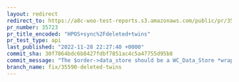 ```yaml
---
layout: redirect
redirect_to: https://a8c-woo-test-reports.s3.amazonaws.com/public/pr/35723/api/index.html
pr_number: 35723
pr_title_encoded: "HPOS+sync%2Fdeleted+twins"
pr_test_type: api
last_published: "2022-11-28 22:27:40 +0000"
commit_sha: 30f7864bdc6b8427fdbf7851ac4c5a47755d95b8
commit_message: "The $order->data_store should be a WC_Data_Store *wrapping* the concr…"
branch_name: fix/35590-deleted-twins
---
```

